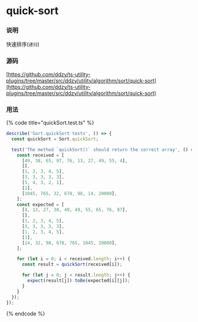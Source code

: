 # quick-sort

### 说明

快速排序\(`递归`\)

### 源码

[https://github.com/ddzy/ts-utility-plugins/tree/master/src/ddzy/utility/algorithm/sort/quick-sort](https://github.com/ddzy/ts-utility-plugins/tree/master/src/ddzy/utility/algorithm/sort/quick-sort)

### 用法

{% code title="quickSort.test.ts" %}
```typescript
describe('Sort.quickSort tests', () => {
  const quickSort = Sort.quickSort;

  test('The method `quickSort()` should return the correct array', () => {
    const received = [
      [49, 38, 65, 97, 76, 13, 27, 49, 55, 4],
      [],
      [1, 2, 3, 4, 5],
      [3, 3, 3, 3, 3],
      [5, 4, 3, 2, 1],
      [1],
      [1045, 765, 32, 678, 98, 14, 20000],
    ];
    const expected = [
      [4, 13, 27, 38, 49, 49, 55, 65, 76, 97],
      [],
      [1, 2, 3, 4, 5],
      [3, 3, 3, 3, 3],
      [1, 2, 3, 4, 5],
      [1],
      [14, 32, 98, 678, 765, 1045, 20000],
    ];

    for (let i = 0; i < received.length; i++) {
      const result = quickSort(received[i]);

      for (let j = 0; j < result.length; j++) {
        expect(result[j]).toBe(expected[i][j]);
      }
    }
  });
});

```
{% endcode %}


